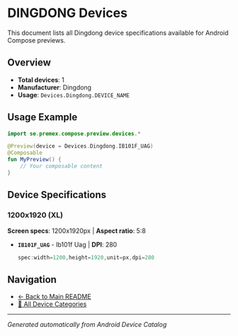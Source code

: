 # DINGDONG Devices

This document lists all Dingdong device specifications available for Android Compose previews.

## Overview

- **Total devices**: 1
- **Manufacturer**: Dingdong
- **Usage**: `Devices.Dingdong.DEVICE_NAME`

## Usage Example

```kotlin
import se.premex.compose.preview.devices.*

@Preview(device = Devices.Dingdong.IB101F_UAG)
@Composable
fun MyPreview() {
    // Your composable content
}
```

## Device Specifications

### 1200x1920 (XL)

**Screen specs**: 1200x1920px | **Aspect ratio**: 5:8

- **`IB101F_UAG`** - Ib101f Uag | **DPI**: 280
  ```kotlin
  spec:width=1200,height=1920,unit=px,dpi=280
  ```

## Navigation

- [← Back to Main README](../../README.md)
- [📱 All Device Categories](../README.md)

---
*Generated automatically from Android Device Catalog*
